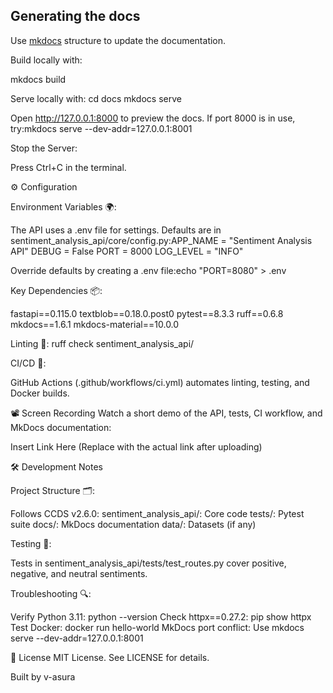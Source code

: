 ## Generating the docs

Use [mkdocs](http://www.mkdocs.org/) structure to update the documentation.

Build locally with:

mkdocs build

Serve locally with:
cd docs
mkdocs serve

Open http://127.0.0.1:8000 to preview the docs.
If port 8000 is in use, try:mkdocs serve --dev-addr=127.0.0.1:8001

Stop the Server:

Press Ctrl+C in the terminal.

⚙️ Configuration

Environment Variables 🌍:

The API uses a .env file for settings. Defaults are in sentiment_analysis_api/core/config.py:APP_NAME = "Sentiment Analysis API"
DEBUG = False
PORT = 8000
LOG_LEVEL = "INFO"

Override defaults by creating a .env file:echo "PORT=8080" > .env

Key Dependencies 📦:

fastapi==0.115.0
textblob==0.18.0.post0
pytest==8.3.3
ruff==0.6.8
mkdocs==1.6.1
mkdocs-material==10.0.0

Linting 🧹:
ruff check sentiment_analysis_api/

CI/CD 🔄:

GitHub Actions (.github/workflows/ci.yml) automates linting, testing, and Docker builds.

📽️ Screen Recording
Watch a short demo of the API, tests, CI workflow, and MkDocs documentation:

Insert Link Here (Replace with the actual link after uploading)

🛠️ Development Notes

Project Structure 🗂️:

Follows CCDS v2.6.0:
sentiment_analysis_api/: Core code
tests/: Pytest suite
docs/: MkDocs documentation
data/: Datasets (if any)

Testing 🧪:

Tests in sentiment_analysis_api/tests/test_routes.py cover positive, negative, and neutral sentiments.

Troubleshooting 🔍:

Verify Python 3.11: python --version
Check httpx==0.27.2: pip show httpx
Test Docker: docker run hello-world
MkDocs port conflict: Use mkdocs serve --dev-addr=127.0.0.1:8001

📜 License
MIT License. See LICENSE for details.

Built by v-asura
